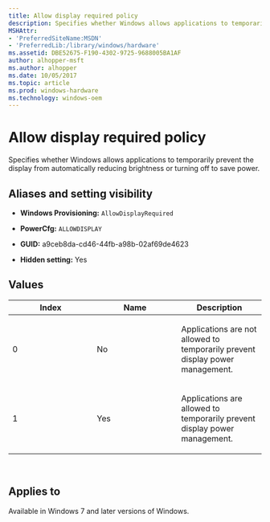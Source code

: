 ```yaml
---
title: Allow display required policy
description: Specifies whether Windows allows applications to temporarily prevent the display from automatically reducing brightness or turning off to save power.
MSHAttr:
- 'PreferredSiteName:MSDN'
- 'PreferredLib:/library/windows/hardware'
ms.assetid: DBE52675-F190-4302-9725-9688005BA1AF
author: alhopper-msft
ms.author: alhopper
ms.date: 10/05/2017
ms.topic: article
ms.prod: windows-hardware
ms.technology: windows-oem
---
```


# Allow display required policy


Specifies whether Windows allows applications to temporarily prevent the display from automatically reducing brightness or turning off to save power.

## <span id="Aliases_and_setting_visibility"></span><span id="aliases_and_setting_visibility"></span><span id="ALIASES_AND_SETTING_VISIBILITY"></span>Aliases and setting visibility


-   **Windows Provisioning:** `AllowDisplayRequired   `

-   **PowerCfg:** `ALLOWDISPLAY   `

-   **GUID:** a9ceb8da-cd46-44fb-a98b-02af69de4623

-   **Hidden setting:** Yes

## <span id="Values"></span><span id="values"></span><span id="VALUES"></span>Values


<table>
<colgroup>
<col width="33%" />
<col width="33%" />
<col width="33%" />
</colgroup>
<thead>
<tr class="header">
<th>Index</th>
<th>Name</th>
<th>Description</th>
</tr>
</thead>
<tbody>
<tr class="odd">
<td><p>0</p></td>
<td><p>No</p></td>
<td><p>Applications are not allowed to temporarily prevent display power management.</p></td>
</tr>
<tr class="even">
<td><p>1</p></td>
<td><p>Yes</p></td>
<td><p>Applications are allowed to temporarily prevent display power management.</p></td>
</tr>
</tbody>
</table>

 

## <span id="Applies_to"></span><span id="applies_to"></span><span id="APPLIES_TO"></span>Applies to


Available in Windows 7 and later versions of Windows.
